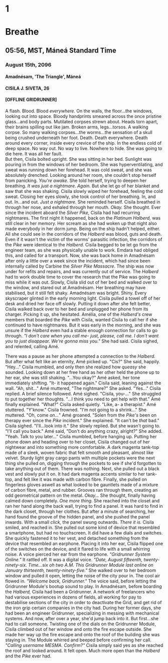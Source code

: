 # 1
# Breathe
## 05:56, MST, Máneá Standard Time
### August 15th, 2096
#### Amadnésam, 'The Triangle', Máneá
#### CISILA J. SIVETA, 26
#### [OFFLINE GRIDRUNNER]

A flash. Blood. Blood *everywhere.* On the walls, the floor...the windows, looking out into space. Bloody handprints smeared across the once pristine glass...and body parts. Mutilated corpses strewn about. Heads torn apart, their brains spilling out like jam. Broken arms, legs...torsos. A walking corpse. So many walking corpses...the worms...the sensation of a skull being crushed underneath her foot. Death. Death everywhere. Death around every corner, inside every crevice of the ship. In the endless cold of deep space. No way out. No way to live. Nowhere to hide. She was going to die here. It was all her fault. \
But then, Cisila bolted upright. She was sitting in her bed. Sunlight was pouring in from the windows of her bedroom. She was hyperventilating, and sweat was running down her forehead. It was cold sweat, and she was absolutely drenched. Looking around her room, she couldn't stop herself from panicking. *You're awake.* She told herself, trying to deepen her breathing. *It was just a nightmare. Again.* But she let go of her blanket and saw that she was shaking. Cisila slowly wiped her forehead, feeling the cold sweat. Closing her eyes slowly, she took control of her breathing. In, and out. In...and out. *Just a nightmare.* She reminded herself. Cisila breathed in through her nose, and exhaled through her mouth. *Okay.* She thought. Ever since the incident aboard the *Silver Pike,* Cisila had had recurring nightmares. The first night it happened, back on the *Platinum Halberd,* was still clear in her memory. Her scream as she had woken up that night also made everybody in her dorm jump. Being on the ship hadn't helped, either. All she could see in the corridors of the *Halberd* was blood, guts and death. Even if it wasn't the victim of the worms' parasitic infection, the corridors of the *Pike* were identical to the *Halberd.* Cisila begged to be let go from the engineer team, as she was physically unable to work. Emdara had obliged this, and called for a transport. Now, she was back home in Amadnésam after only a little over a week since the incident, which had since been internally called by Carbine the *Silver Pike Massacre*. The ship was now under for refits and repairs, and was currently out of service. The *Halberd* had to work double time to cover the research that the Pike was going to miss while it was out. Slowly, Cisila slid out of her bed and walked over to the window, and stared out at Amadnésam. Her breathing may have stabilised, but it still felt shaky. Amadnésam was bright. Shiny. Every skyscraper glinted in the early morning light. Cisila pulled a towel off of her desk and dried her face off slowly. Putting it down after she felt better, Cisila walked back over to her bed and unplugged her phone from its charger. Picking it up, she hesitated. Amélia, one of the *Halberd's* crew members that boarded the *Pike* with Cisila, wanted Cisila to call her if she continued to have nightmares. But it was early in the morning, and she was unsure if the *Halberd* even had a stable enough connection for calls to go through. *"I don't care when you call me- just, please, call me. I don't want you to just disappear. We're gonna miss you."* She had said. Cisila sighed, and relented, calling Amé.

There was a pause as her phone attempted a connection to the *Halberd.* But after what felt like an eternity, Amé picked up. "Cis?" She said, happily. "Hey..." Cisila mumbled, and only then she realized how *queasy* she sounded. Looking down at her free hand as her other held the phone up to her ear, she was still shaking. "...You okay?" Amé asked, her tone immediately shifting. "It- it happened again." Cisila said, leaning against the wall. "Ah, shit..." Amé muttered, "The nightmare?" She asked. "Yes..." Cisila replied. A brief silence followed. Amé sighed. "Cisila, you-..." She struggled to put together her thoughts. "...I think you need to get help with that." Amé finally explained. "What?" Cisila asked quietly. "Like, a- a therapist." Amé stuttered. "Y'know." Cisila frowned. "I'm not going to a shrink..." She muttered. "Oh, come *on...*" Amé groaned. "Solen from the *Pike's* been on therapy ever since the *Pike* incident." She explained. "It can't be *that* bad." \
Cisila sighed. "I'll...look into it." She slowly replied. But she wasn't going to. "I'll call you back." Amé said, "Don't do anything crazy, alright?" She added. "Yeah. Talk to you later..." Cisila mumbled, before hanging up. Putting her phone down and heading over to her closet, Cisila changed out of her nightwear and into something more comfortable. A dark magenta tank-top made of a sleek, woven fabric that felt smooth and pleasant, almost like velvet. Sturdy light gray cargo pants with multiple pockets were the next thing she pulled on, digging through the pockets to see if she'd forgotten to take anything out of them. There was nothing. Next, she pulled out a black vest and slowly put it on. It had dark magenta accents similar to her tank-top, and felt like it was made with carbon fibre. Finally, she pulled on fingerless gloves aswell as what looked to be gauntlets made of a mixture of carbon fibre, metal, and rubber. Grooves ran through them, creating an odd geometrical pattern on the metal. *Okay...* She thought, finally having calmed down completely. *One more thing.* She reached into the closet and ran her hand along the back wall, trying to find a panel. It was hard to find in the dark closet, through her clothes. But after a minute of searching, her hand found the groove of the hidden panel, and she pushed the panel inwards. With a small *click,* the panel swung outwards. *There it is.* Cisila smiled, and reached in. She pulled out some kind of device that resembled a smartphone, but had no touchscreen. It did have a few dials and switches. She quickly fastened it to her vest, and detached something from the device that resembled an earphone. Placing it into her ear, Cisila flipped one of the switches on the device, and it flared to life with a small whirring noise. A voice pierced her ear from the earphone. *"Gridrunner System Online."* It rattled off. It was a digital voice. *"Date, August fifteenth, twenty-ninety-six. Time...six oh two A.M. This Gridrunner Module last online on January thirteenth, twenty-ninety-five."* She walked over to her bedroom window and pulled it open, letting the noise of the city pour in. The cool air flowed in. *"Welcome back, Gridrunner."* The voice said, before letting the Gridrunner Module's bootup sound to play. In Amadnésam, before boarding the *Halberd,* Cisila had been a Gridrunner. A network of freelancers who had various experiences in dozens of fields, all working for pay to destabilise sections of the city in order to deactivate the Grid, and get rid of the iron grip certain companies in the city had. During her former days, she had been an engineer Gridrunner, specializing in messing with mechanical systems. And now, after over a year, she'd jump back into it. But first...she had to call someone. Twisting one of the dials on the Gridrunner Module, Cisila climbed out of her window and onto the fire escape outside. She made her way up the fire escape and onto the roof of the building she was staying in. The Module whirred and beeped before confirming her call. *"Calling username MESMA. Confirm?"* Cisila simply said yes as she reached the roof and looked around. It felt open. Much more open than the *Halberd* and the *Pike* ever had.
